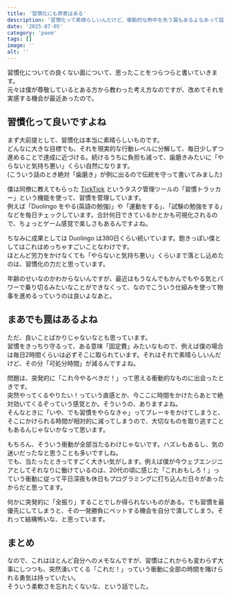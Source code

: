 ```yaml
---
title: '習慣化にも弊害はある'
description: '習慣化って素晴らしいんだけど、衝動的な熱中を失う罠もあるよなあって話を書きました。'
date: '2025-07-05'
category: 'poem'
tags: []
image: ''
alt: ''
---
```


習慣化についての良くない面について、思ったことをつらつらと書いていきます。  
元々は僕が尊敬しているとある方から教わった考え方なのですが、改めてそれを実感する機会が最近あったので。

## 習慣化って良いですよね

まず大前提として、習慣化は本当に素晴らしいものです。  
どんなに大きな目標でも、それを現実的な行動レベルに分解して、毎日少しずつ進めることで達成に近づける。続けるうちに負担も減って、歯磨きみたいに「やらないと気持ち悪い」くらい自然になります。  
(こういう話のとき絶対「歯磨き」が例に出るので伝統を守って書いてみました)

僕は同僚に教えてもらった [TickTick](https://ticktick.com/) というタスク管理ツールの「習慣トラッカー」という機能を使って、習慣を管理しています。  
例えば「Duolingo をやる(英語の勉強)」や「運動をする」、「試験の勉強をする」などを毎日チェックしています。合計何日できているかとかも可視化されるので、ちょっとゲーム感覚で楽しさもあるんですよね。

ちなみに成果としては Duolingo は380日くらい続いています。飽きっぽい僕としてはこれはめっちゃすごいことなわけです。  
ほとんど労力をかけなくても「やらないと気持ち悪い」くらいまで落とし込めたのは、習慣化の力だと思っています。

年齢のせいなのかわからないんですが、最近はもうなんでもかんでもやる気とパワーで乗り切るみたいなことができなくって、なのでこういう仕組みを使って物事を進めるっていうのは良いよなあと。

## まあでも罠はあるよね

ただ、良いことばかりじゃないなとも思っています。  
習慣をきっちり守るって、ある意味「固定費」みたいなもので、例えば僕の場合は毎日2時間くらいは必ずそこに取られています。それはそれで素晴らしいんだけど、その分「可処分時間」が減るんですよね。

問題は、突発的に「これ今やるべきだ！」って思える衝動的なものに出会ったときです。  
突然やってくるやりたい！っていう直感とか、今ここに時間をかけたらあとで絶対効いてくるぞっていう感覚とか。そういうの、ありますよね。  
そんなときに「いや、でも習慣をやらなきゃ」ってブレーキをかけてしまうと、そこにかけられる時間が相対的に減ってしまうので、大切なものを取り逃すこともあるんじゃないかなって思います。

もちろん、そういう衝動が全部当たるわけじゃないです。ハズレもあるし、気の迷いだったなと思うことも多いですしね。  
でも、当たったときってすごく大きい気がします。例えば僕が今ウェブエンジニアとしてそれなりに働けているのは、20代の頃に感じた「これおもしろ！」っていう衝動に従って平日深夜も休日もプログラミングに打ち込んだ日々があったからだと思ってます。

何かに突発的に「全振り」することでしか得られないものがある。でも習慣を最優先にしてしまうと、その一発勝負にベットする機会を自分で潰してしまう。それって結構怖いな、と思っています。

## まとめ

なので、これはほとんど自分へのメモなんですが、習慣はこれからも変わらず大事にしつつも、突然湧いてくる「これだ！」っていう衝動に全部の時間を賭けられる勇気は持っていたい。  
そういう柔軟さを忘れたくないな、という話でした。

